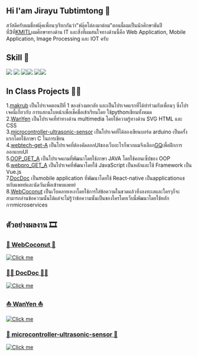 ## Hi I'am Jirayu Tubtimtong 👋  
สวัสดีครับผมชื่อฟลุ๊คเพื่อนๆเรียกกันว่า"ฟลุ๊คโต๋ลงมาต๋อม"ตอนนี้ผมเป็นนักศึกษาชันปีที่3ที่[KMITL](https://www.kmitl.ac.th/)ผมศึกษาทางด้าน IT และสิ่งที่ผมสนใจทางด้านนี้คือ Web Application, Mobile Application, Image Processing และ IOT ครับ

## Skill :seedling:
<img src="https://img.icons8.com/color/50/000000/javascript--v1.png"/> <img src="https://img.icons8.com/color/48/000000/html-5--v1.png"/> 
<img src="https://img.icons8.com/external-tal-revivo-color-tal-revivo/48/000000/external-cascading-style-sheets-language-used-for-describing-the-presentation-of-a-document-logo-color-tal-revivo.png"/><img src="https://img.icons8.com/color/48/000000/python--v1.png"/> <img src="https://img.icons8.com/offices/40/000000/php-logo.png"/><img src="https://img.icons8.com/color/48/000000/java-coffee-cup-logo--v2.png"/>

## In Class Projects :man_student:
1.[makrub](https://github.com/fluke1352/makrub) เป็นโปรเจคตอนปีที่ 1 ของช่วงมหาลัย และเป็นโปรเจคแรกที่ได้ทำร่วมกับเพื่อนๆ ซึ่งโปรเจคนี้เกี่ยวกับ การแสกนใบหน้าเพื่อเช็คชื่อเข้าเรียนโดย ใช้pythonเขียนทั้งหมด  
2.[WanYen](https://github.com/fluke1352/WanYen) เป็นโปรเจคที่ทำทางด้าน multimedia โดยใช้ความรู้ทางด้าน SVG HTML และ CSS  
3.[microcontroller-ultrasonic-sensor](https://github.com/fluke1352/microcontroller-ultrasonic-sensor) เป็นโปรเจคที่ได้ลองเขียนบอร์ด arduino เป็นครั้งแรกโดยใช้ภาษา C ในการเขียน  
4.[webtech-get-A](https://github.com/fluke1352/webtech-get-A) เป็นโปรเจคที่ต้องคัดลอกUIของเว็บอะไรก็พวกผมจึงเลือก[GQ](https://gqsize.com/)เพื่อฝึกการออกแบบUI  
5.[OOP_GET_A](https://github.com/fluke1352/OOP_GET_A) เป็นโปรเจคเกมที่พัฒนาโดยใช้ภาษา JAVA โดยใช้คอนเซ็ปของ OOP  
6.[webpro_GET_A](https://github.com/fluke1352/webpro_GET_A) เป็นโปรเจคที่พัฒนาโดยใช้ JavaScript เป็นหลักและใช้ Framework เป็น Vue.js  
7.[DocDoc](https://github.com/fluke1352/docdoc) เป็นmobile application ที่พัฒนาโดยใช้ React-native เป็นapplicationแชทกับแพทย์และนัดวันเพื่อเข้าพบแพทย์  
8.[WebCoconut](https://github.com/fluke1352/WebCoconut) เป็นเว็บคลายเหงาโดยใช้การใส่ข้อความในขวดแล้วทิ้งลงทะเลและใครๆก็จะสามารถอ่านข้อความนั้นได้แต่จะไม่รู้ว่าข้อความนั้นเป็นของใครโดยเว็บนี้พัฒนาโดยใช้หลักการmicroservices

## ตัวอย่างผลงาน :film_strip:
<!-- <div align="left">
  <a href="https://youtu.be/UR9MG89r4Ws">WebCoconut</a> <br>
  <a href="https://youtu.be/UR9MG89r4Ws"><img src="https://i9.ytimg.com/vi/UR9MG89r4Ws/mq2.jpg?sqp=CKTrtY8G&rs=AOn4CLDU3f7lc02T-TM35xDmr-B0WafopA"></a>
</div>
<div align="right">
  <a href="https://youtu.be/MtHY7Z6pYSU">DocDoc</a> <br>
  <a href="https://youtu.be/MtHY7Z6pYSU"><img src="https://i9.ytimg.com/vi/MtHY7Z6pYSU/mqdefault.jpg?v=61b4978e&sqp=CKTrtY8G&rs=AOn4CLDfAbmAfFJgVla462EPpjGfR1DyVg"></a>
</div>

 -->
### [:palm_tree: WebCoconut :palm_tree:](https://youtu.be/UR9MG89r4Ws)  
[![Click me](https://media.discordapp.net/attachments/804035716156883004/935057792652435476/mq2.png)](https://youtu.be/UR9MG89r4Ws)    
### [:man_health_worker: DocDoc :woman_health_worker:](https://youtu.be/MtHY7Z6pYSU)  
[![Click me](https://media.discordapp.net/attachments/804035716156883004/935057823669301258/mqdefault.png)](https://youtu.be/MtHY7Z6pYSU)    
### [:boat: WanYen :boat:](https://youtu.be/jvEHmKhoUWg)  
[![Click me](https://media.discordapp.net/attachments/804035716156883004/935057903084261456/mqdefault.png)](https://youtu.be/jvEHmKhoUWg)    
### [:straight_ruler: microcontroller-ultrasonic-sensor :straight_ruler:](https://youtu.be/wkeyyy1Nvvw)  
[![Click me](https://media.discordapp.net/attachments/804035716156883004/935058006687764541/mqdefault.png)](https://youtu.be/wkeyyy1Nvvw)


<!--
**fluke1352/fluke1352** is a ✨ _special_ ✨ repository because its `README.md` (this file) appears on your GitHub profile.

Here are some ideas to get you started:

- 🔭 I’m currently working on ...
- 🌱 I’m currently learning ...
- 👯 I’m looking to collaborate on ...
- 🤔 I’m looking for help with ...
- 💬 Ask me about ...
- 📫 How to reach me: ...
- 😄 Pronouns: ...
- ⚡ Fun fact: ...
-->
